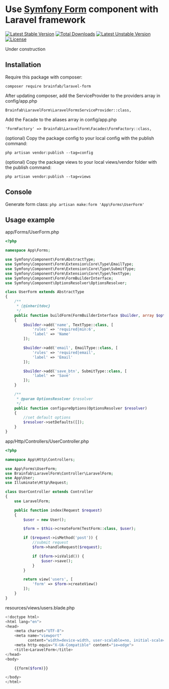 Use [Symfony Form](http://symfony.com/doc/current/components/form.html) component with Laravel framework
=====================================

[![Latest Stable Version](https://poser.pugx.org/brainfab/laravel-form/v/stable)](https://packagist.org/packages/brainfab/laravel-form) [![Total Downloads](https://poser.pugx.org/brainfab/laravel-form/downloads)](https://packagist.org/packages/brainfab/laravel-form) [![Latest Unstable Version](https://poser.pugx.org/brainfab/laravel-form/v/unstable)](https://packagist.org/packages/brainfab/laravel-form) [![License](https://poser.pugx.org/brainfab/laravel-form/license)](https://packagist.org/packages/brainfab/laravel-form)

Under construction

Installation
------------

Require this package with composer:

`` composer require brainfab/laravel-form ``

After updating composer, add the ServiceProvider to the providers array in config/app.php

`` Brainfab\LaravelForm\LaravelFormsServiceProvider::class, ``

Add the Facade to the aliases array in config/app.php

`` 'FormFactory' => Brainfab\LaravelForm\Facades\FormFactory::class, ``

(optional) Copy the package config to your local config with the publish command:

`` php artisan vendor:publish --tag=config  ``

(optional) Copy the package views to your local views/vendor folder with the publish command:

`` php artisan vendor:publish --tag=views  ``

Console
-------

Generate form class:
`` php artisan make:form 'App\Forms\UserForm' ``

Usage example
-------------
app/Forms/UserForm.php
```php
<?php

namespace App\Forms;

use Symfony\Component\Form\AbstractType;
use Symfony\Component\Form\Extension\Core\Type\EmailType;
use Symfony\Component\Form\Extension\Core\Type\SubmitType;
use Symfony\Component\Form\Extension\Core\Type\TextType;
use Symfony\Component\Form\FormBuilderInterface;
use Symfony\Component\OptionsResolver\OptionsResolver;

class UserForm extends AbstractType
{
    /**
     * {@inheritdoc}
     */
    public function buildForm(FormBuilderInterface $builder, array $options)
    {
        $builder->add('name', TextType::class, [
            'rules' => 'required|min:6',
            'label' => 'Name'
        ]);

        $builder->add('email', EmailType::class, [
            'rules' => 'required|email',
            'label' => 'Email'
        ]);

        $builder->add('save_btn', SubmitType::class, [
            'label' => 'Save'
        ]);
    }

    /**
     * @param OptionsResolver $resolver
     */
    public function configureOptions(OptionsResolver $resolver)
    {
        //set default options
        $resolver->setDefaults([]);
    }
}
```

app/Http/Controllers/UserController.php

```php
<?php

namespace App\Http\Controllers;

use App\Forms\UserForm;
use Brainfab\LaravelForm\Controller\LaravelForm;
use App\User;
use Illuminate\Http\Request;

class UserController extends Controller
{
    use LaravelForm;

    public function index(Request $request)
    {
        $user = new User();

        $form = $this->createForm(TestForm::class, $user);

        if ($request->isMethod('post')) {
            //submit request
            $form->handleRequest($request);

            if ($form->isValid()) {
                $user->save();
            }
        }

        return view('users', [
            'form' => $form->createView()
        ]);
    }
}
```

resources/views/users.blade.php
```php
<!doctype html>
<html lang="en">
<head>
    <meta charset="UTF-8">
    <meta name="viewport"
          content="width=device-width, user-scalable=no, initial-scale=1.0, maximum-scale=1.0, minimum-scale=1.0">
    <meta http-equiv="X-UA-Compatible" content="ie=edge">
    <title>LaravelForm</title>
</head>
<body>

    {{form($form)}}

</body>
</html>
```
